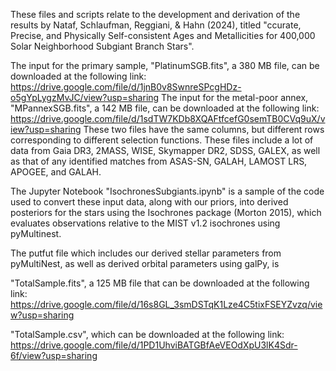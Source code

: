 These files and scripts relate to the development and derivation of the results by Nataf, Schlaufman, Reggiani, & Hahn (2024), titled "ccurate, Precise, and Physically Self-consistent Ages and Metallicities for 400,000 Solar Neighborhood Subgiant Branch Stars".

The input for the primary sample, "PlatinumSGB.fits", a 380 MB file, can be downloaded at the following link:
https://drive.google.com/file/d/1jnB0v8SwnreSPcgHDz-o5gYpLygzMvJC/view?usp=sharing
The input for the metal-poor annex, "MPannexSGB.fits", a 142 MB file, can be downloaded at the following link:
https://drive.google.com/file/d/1sdTW7KDb8XQAFtfcefG0semTB0CVq9uX/view?usp=sharing
These two files have the same columns, but different rows corresponding to different selection functions. 
These files include a lot of data from Gaia DR3, 2MASS, WISE, Skymapper DR2, SDSS, GALEX, as well as that of any identified matches from ASAS-SN, GALAH, LAMOST LRS, APOGEE, and GALAH. 

The Jupyter Notebook "IsochronesSubgiants.ipynb" is a sample of the code used to convert these input data, along with our priors, into derived posteriors for the stars using the Isochrones package (Morton 2015), which evaluates observations relative to the MIST v1.2 isochrones using pyMultinest. 

The putfut file which includes our derived stellar parameters from pyMultiNest, as well as derived orbital parameters using galPy, is 

"TotalSample.fits", a 125 MB file that can be downloaded at the following link:
https://drive.google.com/file/d/16s8GL_3smDSTqK1Lze4C5tixFSEYZvzq/view?usp=sharing

"TotalSample.csv", which can be downloaded at the following link:
https://drive.google.com/file/d/1PD1UhviBATGBfAeVEOdXpU3lK4Sdr-6f/view?usp=sharing

